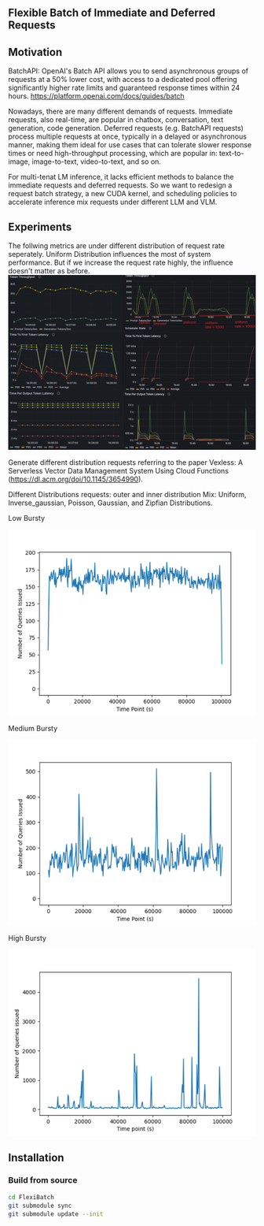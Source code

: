 ## Flexible Batch of Immediate and Deferred Requests

## Motivation

BatchAPI: OpenAI's Batch API allows you to send asynchronous groups of requests at a 50% lower cost, with access to a dedicated pool offering significantly higher rate limits and guaranteed response times within 24 hours. https://platform.openai.com/docs/guides/batch

Nowadays, there are many different demands of requests. Immediate requests, also real-time, are popular in chatbox, conversation, text generation, code generation. Deferred requests (e.g. BatchAPI requests) process multiple requests at once, typically in a delayed or asynchronous manner, making them ideal for use cases that can tolerate slower response times or need high-throughput processing, which are popular in: text-to-image, image-to-text, video-to-text, and so on. 

For multi-tenat LM inference, it lacks efficient methods to balance the immediate requests and deferred requests. So we want to redesign a request batch strategy, a new CUDA kernel, and scheduling policies to accelerate inference mix requests under different LLM and VLM. 


## Experiments

The follwing metrics are under different distribution of request rate seperately. Uniform Distribution influences the most of system performance. But if we increase the request rate highly, the influence doesn't matter as before. 
![alt text](result_curve/compare_single_distribution.png)



Generate different distribution requests referring to the paper Vexless: A Serverless Vector Data Management System Using Cloud Functions
 (https://dl.acm.org/doi/10.1145/3654990). 
 
 Different Distributions requests: outer and inner distribution
 Mix: Uniform, Inverse_gaussian, Poisson, Gaussian, and Zipfian Distributions. 
 

Low Bursty 

![alt text](result_curve/oinverseG_inormal.png)

Medium Bursty 

![alt text](result_curve/ozip_iuni.png)

High Bursty 

![alt text](result_curve/ozip_izip.png)

## Installation

### Build from source

```bash
cd FlexiBatch
git submodule sync
git submodule update --init
```
